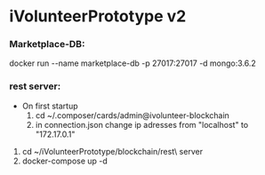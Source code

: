 # iVolunteerPrototype v2


### Marketplace-DB:
docker run --name marketplace-db -p 27017:27017 -d mongo:3.6.2

### rest server:
* On first startup
    1. cd ~/.composer/cards/admin@ivolunteer-blockchain
    2. in connection.json change ip adresses from "localhost" to "172.17.0.1"

1. cd ~/iVolunteerPrototype/blockchain/rest\ server
2. docker-compose up -d


